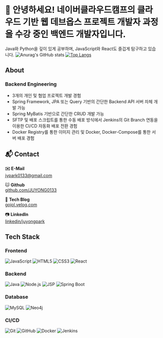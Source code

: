 # 🌟 안녕하세요! 네이버클라우드캠프의 **클라우드 기반 웹 데브옵스 프로젝트 개발자 과정**을 수강 중인 백엔드 개발자입니다. 
Java와 Python을 깊이 있게 공부하며, JavaScript와 React도 즐겁게 탐구하고 있습니다.
![Anurag's GitHub stats](https://github-readme-stats.vercel.app/api?username=JUYONG0133&show_icons=true&theme=radical) [![Top Langs](https://github-readme-stats.vercel.app/api/top-langs/?username=JUYONG0133&exclude_repo=JUYONG0133.github.io&layout=compact)](https://github.com/anuraghazra/github-readme-stats)




## About

### Backend Engineering
- 3개의 개인 및 협업 프로젝트 개발 경험
- Spring Framework, JPA 또는 Query 기반의 간단한 Backend API 서버 자체 개발 가능
- Spring MyBatis 기반으로 간단한 CRUD 개발 가능
- SFTP 및 배포 스크립트를 통한 수동 배포 방식에서 Jenkins의 Git Branch 연동을 이용한 CI/CD 자동화 배포 전환 경험
- Docker Registry를 통한 이미지 관리 및 Docker, Docker-Compose를 통한 서버 배포 경험



## 📬 Contact

**✉️ E-Mail**  
jypark0133@gmail.com

🐱 **Github**  
[github.com/JUYONG0133](https://github.com/JUYONG0133)

💾 **Tech Blog**  
[gojol.velog.com](https://velog.io/@gojol_devops/about) 

📷 **LinkedIn**  
[linkedin/juyongpark](www.linkedin.com/in/jypark0133)


## Tech Stack

### Frontend
![JavaScript](https://img.shields.io/badge/JavaScript-F7DF1E?style=for-the-badge&logo=javascript&logoColor=black)
![HTML5](https://img.shields.io/badge/HTML5-E34F26?style=for-the-badge&logo=html5&logoColor=white)
![CSS3](https://img.shields.io/badge/CSS3-1572B6?style=for-the-badge&logo=css3&logoColor=white)
![React](https://img.shields.io/badge/React-61DAFB?style=for-the-badge&logo=react&logoColor=black)

### Backend
![Java](https://img.shields.io/badge/Java-007396?style=for-the-badge&logo=java&logoColor=white)
![Node.js](https://img.shields.io/badge/Node.js-339933?style=for-the-badge&logo=nodedotjs&logoColor=white)
![JSP](https://img.shields.io/badge/JSP-007396?style=for-the-badge&logo=java&logoColor=white)
![Spring Boot](https://img.shields.io/badge/Spring_Boot-6DB33F?style=for-the-badge&logo=springboot&logoColor=white)

### Database
![MySQL](https://img.shields.io/badge/MySQL-4479A1?style=for-the-badge&logo=mysql&logoColor=white)
![Neo4j](https://img.shields.io/badge/Neo4j-008CC1?style=for-the-badge&logo=neo4j&logoColor=white)

### CI/CD
![Git](https://img.shields.io/badge/Git-F05032?style=for-the-badge&logo=git&logoColor=white)
![GitHub](https://img.shields.io/badge/GitHub-181717?style=for-the-badge&logo=github&logoColor=white)
![Docker](https://img.shields.io/badge/Docker-2496ED?style=for-the-badge&logo=docker&logoColor=white)
![Jenkins](https://img.shields.io/badge/Jenkins-D24939?style=for-the-badge&logo=jenkins&logoColor=white)



